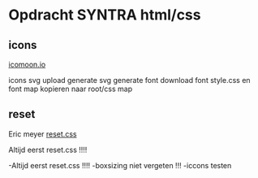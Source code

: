 # Opdracht SYNTRA html/css

## icons

[icomoon.io](https://icomoon.io)

icons svg upload
generate svg
generate font
download font
style.css en font map kopieren naar root/css map

## reset

Eric meyer
[reset.css](https://meyerweb.com/eric/tools/css/reset/)

Altijd eerst reset.css !!!!

-Altijd eerst reset.css !!!!
-boxsizing niet vergeten !!!
-iccons testen
